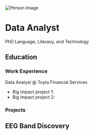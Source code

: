  
  <img src="<https://github.com/AdnanMayof/adnan.mayof.github.io/blob/main/1618453428882.jpeg?raw=true>" alt="Person Image" width="100" height="100"> 

  <!-- Your project description here -->

</p>



# Data Analyst
PhD Language, Literacy, and Technology

## Education

### Work Experience
Data Analyst @ Toyta Financial Services
- Big impact project 1:
- Big impact project 2:  


### Projects
EEG Band Discovery
-
